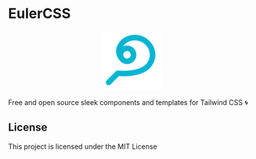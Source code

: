 # EulerCSS

<p align="center">
  <img src="./public/icon.png" alt="Logo" width="120" height="120"/>
</p>

Free and open source sleek components and templates for Tailwind CSS 🌀

## License

This project is licensed under the MIT License
